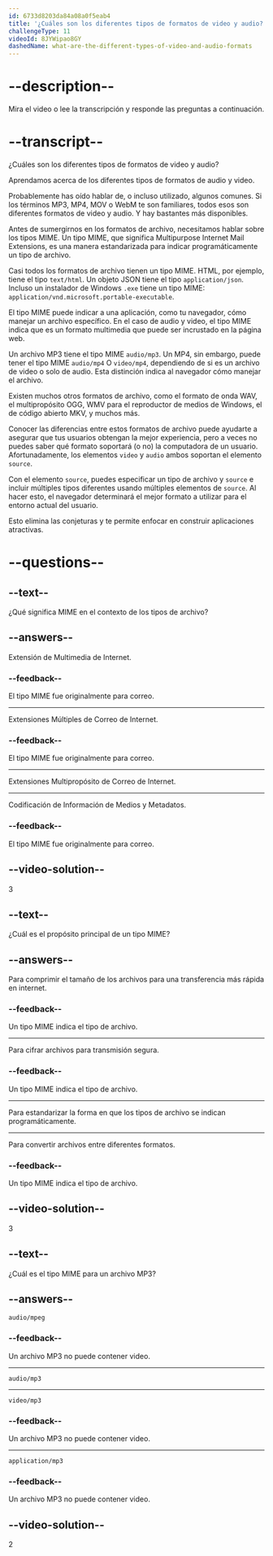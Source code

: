 ```yaml
---
id: 6733d8203da84a08a0f5eab4
title: '¿Cuáles son los diferentes tipos de formatos de video y audio?'
challengeType: 11
videoId: 8JYWipao8GY
dashedName: what-are-the-different-types-of-video-and-audio-formats
---
```


# --description--

Mira el video o lee la transcripción y responde las preguntas a continuación.

# --transcript--

¿Cuáles son los diferentes tipos de formatos de video y audio?

Aprendamos acerca de los diferentes tipos de formatos de audio y video.

Probablemente has oído hablar de, o incluso utilizado, algunos comunes. Si los términos MP3, MP4, MOV o WebM te son familiares, todos esos son diferentes formatos de video y audio. Y hay bastantes más disponibles.

Antes de sumergirnos en los formatos de archivo, necesitamos hablar sobre los tipos MIME. Un tipo MIME, que significa Multipurpose Internet Mail Extensions, es una manera estandarizada para indicar programáticamente un tipo de archivo.

Casi todos los formatos de archivo tienen un tipo MIME. HTML, por ejemplo, tiene el tipo `text/html`. Un objeto JSON tiene el tipo `application/json`. Incluso un instalador de Windows `.exe` tiene un tipo MIME: `application/vnd.microsoft.portable-executable`.

El tipo MIME puede indicar a una aplicación, como tu navegador, cómo manejar un archivo específico. En el caso de audio y video, el tipo MIME indica que es un formato multimedia que puede ser incrustado en la página web.

Un archivo MP3 tiene el tipo MIME `audio/mp3`. Un MP4, sin embargo, puede tener el tipo MIME `audio/mp4` O `video/mp4`, dependiendo de si es un archivo de video o solo de audio. Esta distinción indica al navegador cómo manejar el archivo.

Existen muchos otros formatos de archivo, como el formato de onda WAV, el multipropósito OGG, WMV para el reproductor de medios de Windows, el de código abierto MKV, y muchos más.

Conocer las diferencias entre estos formatos de archivo puede ayudarte a asegurar que tus usuarios obtengan la mejor experiencia, pero a veces no puedes saber qué formato soportará (o no) la computadora de un usuario. Afortunadamente, los elementos `video` y `audio` ambos soportan el elemento `source`.

Con el elemento `source`, puedes especificar un tipo de archivo y `source` e incluir múltiples tipos diferentes usando múltiples elementos de `source`. Al hacer esto, el navegador determinará el mejor formato a utilizar para el entorno actual del usuario.

Esto elimina las conjeturas y te permite enfocar en construir aplicaciones atractivas.

# --questions--

## --text--

¿Qué significa MIME en el contexto de los tipos de archivo?

## --answers--

Extensión de Multimedia de Internet.

### --feedback--

El tipo MIME fue originalmente para correo.

---

Extensiones Múltiples de Correo de Internet.

### --feedback--

El tipo MIME fue originalmente para correo.

---

Extensiones Multipropósito de Correo de Internet.

---

Codificación de Información de Medios y Metadatos.

### --feedback--

El tipo MIME fue originalmente para correo.

## --video-solution--

3

## --text--

¿Cuál es el propósito principal de un tipo MIME?

## --answers--

Para comprimir el tamaño de los archivos para una transferencia más rápida en internet.

### --feedback--

Un tipo MIME indica el tipo de archivo.

---

Para cifrar archivos para transmisión segura.

### --feedback--

Un tipo MIME indica el tipo de archivo.

---

Para estandarizar la forma en que los tipos de archivo se indican programáticamente.

---

Para convertir archivos entre diferentes formatos.

### --feedback--

Un tipo MIME indica el tipo de archivo.

## --video-solution--

3

## --text--

¿Cuál es el tipo MIME para un archivo MP3?

## --answers--

`audio/mpeg`

### --feedback--

Un archivo MP3 no puede contener video.

---

`audio/mp3`

---

`video/mp3`

### --feedback--

Un archivo MP3 no puede contener video.

---

`application/mp3`

### --feedback--

Un archivo MP3 no puede contener video.

## --video-solution--

2
